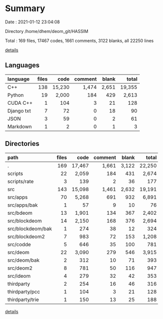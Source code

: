 # Summary

Date : 2021-01-12 23:04:08

Directory /home/dhem/deom_git/HASSIM

Total : 169 files,  17467 codes, 1661 comments, 3122 blanks, all 22250 lines

[details](details.md)

## Languages
| language | files | code | comment | blank | total |
| :--- | ---: | ---: | ---: | ---: | ---: |
| C++ | 138 | 15,230 | 1,474 | 2,651 | 19,355 |
| Python | 19 | 2,000 | 184 | 429 | 2,613 |
| CUDA C++ | 1 | 104 | 3 | 21 | 128 |
| Django txt | 7 | 72 | 0 | 18 | 90 |
| JSON | 3 | 59 | 0 | 2 | 61 |
| Markdown | 1 | 2 | 0 | 1 | 3 |

## Directories
| path | files | code | comment | blank | total |
| :--- | ---: | ---: | ---: | ---: | ---: |
| . | 169 | 17,467 | 1,661 | 3,122 | 22,250 |
| scripts | 22 | 2,059 | 184 | 431 | 2,674 |
| scripts/rate | 3 | 139 | 2 | 36 | 177 |
| src | 143 | 15,098 | 1,461 | 2,632 | 19,191 |
| src/apps | 70 | 5,268 | 691 | 932 | 6,891 |
| src/apps/bak | 1 | 57 | 9 | 10 | 76 |
| src/bdeom | 13 | 1,901 | 134 | 367 | 2,402 |
| src/blockdeom | 14 | 2,150 | 168 | 376 | 2,694 |
| src/blockdeom/bak | 1 | 274 | 38 | 12 | 324 |
| src/blockdeom2 | 7 | 983 | 72 | 153 | 1,208 |
| src/codde | 5 | 646 | 35 | 100 | 781 |
| src/deom | 22 | 3,090 | 279 | 546 | 3,915 |
| src/deom/bak | 2 | 312 | 10 | 71 | 393 |
| src/deom2 | 8 | 781 | 50 | 116 | 947 |
| src/ideom | 4 | 279 | 32 | 42 | 353 |
| thirdparty | 2 | 254 | 16 | 46 | 316 |
| thirdparty/pcc | 1 | 104 | 3 | 21 | 128 |
| thirdparty/trie | 1 | 150 | 13 | 25 | 188 |

[details](details.md)
